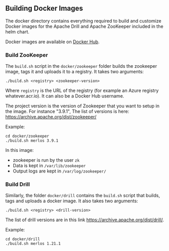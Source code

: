 ## Building Docker Images
The docker directory contains everything required to build and customize Docker images for the Apache Drill and Apache ZooKeeper included in the helm chart.

Docker images are available on [Docker Hub](https://hub.docker.com/u/merlos/). 


### Build ZooKeeper
The `build.sh` script in the `docker/zookeeper` folder builds the zookeeper image, tags it and uploads it to a registry. 
It takes two arguments:

```shell
./build.sh <registry> <zookeeper-version>
```
Where `registry` is the URL of the registry (for example an Azure registry whatever.acr.io). It can also be a Docker Hub username.

The project version is the version of Zookeeper that you want to setup in the image. For instance "3.9.1", The list of versions is here: https://archive.apache.org/dist/zookeeper/

Example:
```shell
cd docker/zookeeper
./build.sh merlos 3.9.1
```

In this image: 
* zookeeper is run by the user `zk`
* Data is kept in `/var/lib/zookeeper`
* Output logs are kept in `/var/log/zookeeper/`


### Build Drill

Similarly,  the folder `docker/drill` contains the `build.sh` script that  builds, tags and uploads a docker image. It also takes two arguments:

```shell
./build.sh <registry> <drill-version>
```

The list of drill versions are in this link https://archive.apache.org/dist/drill/.

Example:
```
cd docker/drill
./build.sh merlos 1.21.1
```
